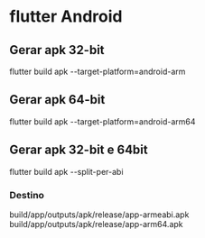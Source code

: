 # flutter Android

## Gerar apk 32-bit
flutter build apk --target-platform=android-arm

## Gerar apk 64-bit
flutter build apk --target-platform=android-arm64

## Gerar apk 32-bit e 64bit
flutter build apk --split-per-abi

### Destino
build/app/outputs/apk/release/app-armeabi.apk
build/app/outputs/apk/release/app-arm64.apk